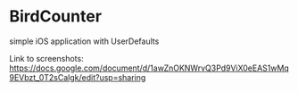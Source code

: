 # BirdCounter
simple iOS application with UserDefaults

Link to screenshots: 
https://docs.google.com/document/d/1awZnOKNWrvQ3Pd9ViX0eEAS1wMq9EVbzt_0T2sCalgk/edit?usp=sharing
